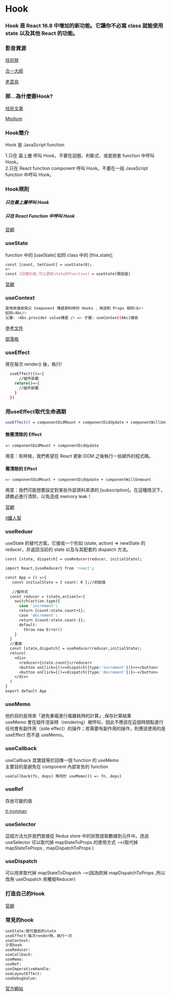 <h1>Hook</h1>
<h3>Hook 是 React 16.8 中增加的新功能。它讓你不必寫 class 就能使用 state 以及其他 React 的功能。</h3>

<h3>影音資源</h3>

[技術胖](https://www.bilibili.com/video/BV1y4411Q7yH?from=search&seid=15129246938121288056)

[合一大師](https://www.bilibili.com/video/BV1ca4y1Y7R1?p=3)

[老菜鳥](https://www.bilibili.com/video/BV1VE411w7wi?from=search&seid=15129246938121288056)

<h3>那...為什麼要Hook?</h3>

[技術文章](https://www.mdeditor.tw/pl/pG7r/zh-tw)

[Medium](https://snh90100.medium.com/%E5%B8%B8%E8%A6%8B%E7%9A%84%E5%B9%BE%E5%80%8B-react-hooks-%E4%BB%8B%E7%B4%B9-usestate-useeffect-useref-40c9acd0cc4c)

<h3>Hook簡介</h3>
Hook 是 JavaScript function<br>

1.只在 最上層 呼叫 Hook。不要在迴圈、判斷式、或是嵌套 function 中呼叫 Hook。<br>
2.只在 React function component 呼叫 Hook。不要在一般 JavaScript function 中呼叫 Hook。

<h3>Hook規則</h3>
<h5>只在最上層呼叫 Hook</h5>
<h5>只在 React Function 中呼叫 Hook</h5>

[官網](https://zh-hant.reactjs.org/docs/hooks-rules.html)

<h3>useState</h3>

function 中的 [useState] 如同 class 中的 [this.state];<br>

```bash
const [count, SetCount] = useState(0);
=> 
const [回傳的值,可以更新state的function] = useState(預設值)
```

[官網](https://zh-hant.reactjs.org/docs/hooks-state.html)

<h3>useContext</h3>

```bash
是用來接收與父 Component 傳遞資料時的 Hooks ，用途和 Props 相同<br>
如同<Abc/>
父層: <Abc.provider value傳遞 /> => 子層: useContext(Abc)接收
```

[參考文件](https://medium.com/enjoy-life-enjoy-coding/react-%E5%9C%A8-hooks-%E4%B8%AD%E4%BB%A5-usecontext-%E8%88%87-usereducer-%E5%AF%A6%E7%8F%BE-redux-3a8aa403d9e4)

[部落格](https://iamian.cc/reactcontextapi/)

<h3>useEffect</h3>

將在每次 render() 後，執行!

```bash
  useEffect(()=>{
      //組件掛載
    return()=>{
      //組件卸載
    }
  })
```

<h3>用useEffect取代生命週期</h3>

```bash
useEffect() = componentDidMount + componentDidUpdate + componentWillUnmount
```

<h4>無需清除的 Effect</h4>

```bash
=> componentDidMount + componentDidUpdate
```

用意：有時候，我們希望在 React 更新 DOM 之後執行一些額外的程式碼。

<h4>需清除的 Effect</h4>

```bash
=> componentDidMount + componentDidUpdate + componentWillUnmount
```

用意：我們可能想要設定對某些外部資料來源的 [subscription]。在這種情況下，請務必進行清除，以免造成 memory leak！

[官網](https://zh-hant.reactjs.org/docs/hooks-effect.html)

[it鐵人幫](https://ithelp.ithome.com.tw/articles/10245832)

<h3>useReduer</h3>

useState 的替代方案。它接收一个形如 (state, action) => newState 的 reducer，并返回当前的 state 以及与其配套的 dispatch 方法。

```bash
const [state, dispatch] = useReducer(reducer, initialState);
```

```bash
import React,{useReducer} from 'react';

const App = () =>{
   const initialState = { count: 0 };//初始值
   
   //條件式
  const reducer = (state,action)=>{
    switch(action.type){
      case 'increment':
      return {count:state.count+1};
      case 'decrement':
      return {count:state.count-1};
      default:
        throw new Error()
    }
  }
  //畫面
  const [state,dispatch] = useReducer(reducer,initialState);
  return(
    <div>
      <reducer>{state.count}</reducer>
      <button onClick={()=>dispatch({type:'increment'})}>+</button>
      <button onClick={()=>dispatch({type:'decrement'})}>-</button>
    </div>
  )
}
export default App
```
<h3>useMemo</h3>

他的目的是用來「避免重複進行複雜耗時的計算」,保存計算結果<br>
useMemo 會在組件渲染時（rendering）被呼叫，因此不應該在這個時間點進行任何會有副作用（side effect）的操作；若需要有副作用的操作，則應該使用的是 useEffect 而不是 useMemo。

<h3>useCallback</h3>

useCallback 其實就等於回傳一個 function 的 useMemo<br>
主要目的是避免在 component 內部宣告的 function

```bash
useCallback(fn, deps) 等同於 useMemo(() => fn, deps)
```

<h3>useRef</h3>

存放可變的值

[it-ironman](https://ithelp.ithome.com.tw/articles/10219187)

<h3>useSelector</h3>

這個方法允許我們直接從 Redux store 中的狀態提取數據到元件中。透過 useSelector 可以取代掉 mapStateToProps 的使用方式 -->(取代掉 mapStateToProps , mapDispatchToProps )

<h3>useDispatch</h3>

可以用來取代掉 mapStateToDispatch -->(因為砍掉 mapDispatchToProps ,所以改用 useDispatch 來觸發Reducer)

<h3>打造自己的Hook</h3>

[官網](https://zh-hant.reactjs.org/docs/hooks-custom.html)

<h3>常見的hook</h3>

```bash
useState:取代當前的state
useEffect:每次render時，執行一次
useContext:
少見hook
useReducer:
useCallback:
useMemo:
useRef:
useImperativeHandle:
useLayoutEffect:
useDebugValue:
```
 
[官方網站](https://zh-hant.reactjs.org/docs/hooks-intro.html)
